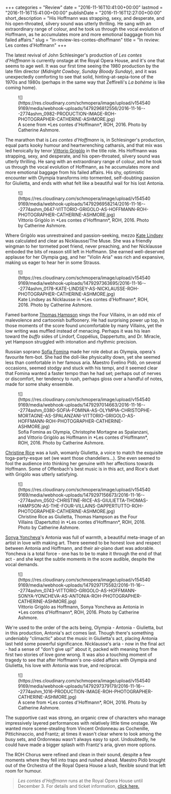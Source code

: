 +++
categories = "Review"
date = "2016-11-16T10:41:00+00:00"
lastmod = "2016-11-16T15:41:00+00:00"
publishDate = "2016-11-16T12:27:00+00:00"
short_description = "His Hoffmann was strapping, sexy, and desperate, and his open-throated, silvery sound was utterly thrilling. He sang with an extraordinary range of colour, and he took us through the vocal evolution of Hoffmann, as he accumulates more and more emotional baggage from his failed affairs."
slug = "in-review-les-contes-dhoffmann"
title = "In review: Les contes d&#039;Hoffmann"
+++

The latest revival of John Schlesinger's production of *Les contes d'Hoffmann* is currently onstage at the Royal Opera House, and it's one that seems to age well. It was our first time seeing the 1980 production by the late film director (*Midnight Cowboy*, *Sunday Bloody Sunday*), and it was unexpectedly comforting to see that solid, hinting-at-sepia-tone of the 1970s and 1980s (perhaps in the same way that Zeffirelli's *La bohème* is like coming home).

<figure data-type="image">
![](https://res.cloudinary.com/schmopera/image/upload/v1545409169/media/webhook-uploads/1479296812556/2016-11-16---2774ashm_0982-PRODUCTION-IMAGE-ROH-PHOTOGRAPHER-CATHERINE-ASHMORE.jpg)
<figcaption>A scene from *Les contes d'Hoffmann*, ROH, 2016. Photo by Catherine Ashmore.</figcaption>
</figure>

The marathon that is *Les contes d'Hoffmann* is, in Schlesinger's production, equal parts kooky humour and heartwrenching catharsis, and that mix was led heroically by tenor [Vittorio Grigòlo](/scene/people/vittorio-grigolo/) in the title role. His Hoffmann was strapping, sexy, and desperate, and his open-throated, silvery sound was utterly thrilling. He sang with an extraordinary range of colour, and he took us through the vocal evolution of Hoffmann, as he accumulates more and more emotional baggage from his failed affairs. His shy, optimistic encounter with Olympia transforms into tormented, self-doubting passion for Giulietta, and ends with what felt like a beautiful wail for his lost Antonia.

<figure data-type="image">![](https://res.cloudinary.com/schmopera/image/upload/v1545409169/media/webhook-uploads/1479296958214/2016-11-16---2774ashm_0647-VITTORIO-GRIGOLO-AS-HOFFMANN-ROH-PHOTOGRAPHER-CATHERINE-ASHMORE.jpg)
<figcaption>Vittorio Grigòlo in *Les contes d'Hoffmann*, ROH, 2016. Photo by Catherine Ashmore.</figcaption>
</figure>

Where Grigòlo was unrestrained and passion-seeking, mezzo [Kate Lindsey](/talking-with-singers-kate-lindsey/) was calculated and clear as Nicklausse/The Muse. She was a friendly wingman to her tormeted poet friend, never preaching, and her Nicklausse emboded the bits of reason still left in Hoffmann. She earned well-deserved applause for her Olympia gag, and her "Violin Aria" was rich and expansive, making us eager to hear her in some Strauss. 

<figure data-type="image">![](https://res.cloudinary.com/schmopera/image/upload/v1545409169/media/webhook-uploads/1479297363695/2016-11-16---2774ashm_0178-KATE-LINDSEY-AS-NICKLAUSSE-ROH-PHOTOGRAPHER-CATHERINE-ASHMORE.jpg)
<figcaption>Kate Lindsey as Nicklausse in *Les contes d'Hoffmann*, ROH, 2016. Photo by Catherine Ashmore.</figcaption>
</figure>

Famed baritone [Thomas Hampson](/scene/people/thomas-hampson/) sings the Four Villains, in an odd mix of malevolence and cartoonish buffoonery. He had surprising power up top, in those moments of the score found uncomfortable by many Villains, yet the low writing was muffled instead of menacing. Perhaps it was his lean toward the *buffo* sides of Lindorf, Coppélius, Dappertutto, and Dr. Miracle, yet Hampson struggled with intonation and rhythmic precision.

Russian soprano [Sofia Fomina](/scene/people/sofia-fomina/) made her role debut as Olympia, opera's favourite fem-bot. She had the doll-like physicality down, yet she seemed less than comfortable in her famous aria. Maestro Evelino Pidò, on several occasions, seemed stodgy and stuck with his tempi, and it seemed clear that Fomina wanted a faster tempo than he had set; perhaps out of nerves or discomfort, her tendency to rush, perhaps gloss over a handful of notes, made for some shaky ensemble.

<figure data-type="image">
![](https://res.cloudinary.com/schmopera/image/upload/v1545409169/media/webhook-uploads/1479297014663/2016-11-16---2774ashm_0380-SOFIA-FOMINA-AS-OLYMPIA-CHRISTOPHE-MORTAGNE-AS-SPALANZANI-VITTORIO-GRIGOLO-AS-HOFFMANN-ROH-PHOTOGRAPHER-CATHERINE-ASHMORE.jpg)
<figcaption>Sofia Fomina as Olympia, Christophe Mortagne as Spalanzani, and Vittorio Grigòlo as Hoffmann in *Les contes d'Hoffmann*, ROH, 2016. Photo by Catherine Ashmore.</figcaption>
</figure>

[Christine Rice](/scene/people/christine-rice/) was a lush, womanly Giulietta, a voice to match the exquisite toga-party-esque set (we want those chandeliers...). She even seemed to fool the audience into thinking her genuine with her affections towards Hoffmann. Some of Offenbach's best music is in this act, and Rice's duet with Grigòlo was utterly satisfying.

<figure data-type="image">
![](https://res.cloudinary.com/schmopera/image/upload/v1545409169/media/webhook-uploads/1479297156673/2016-11-16---2774ashm_0502-CHRISTINE-RICE-AS-GIULIETTA-THOMAS-HAMPSON-AS-THE-FOUR-VILLAINS-DAPPERTUTTO-ROH-PHOTOGRAPHER-CATHERINE-ASHMORE.jpg)
<figcaption>Christine Rice as Giulietta, Thomas Hampson as the Four Villains (Dapertutto) in *Les contes d'Hoffmann*, ROH, 2016. Photo by Catherine Ashmore.</figcaption>
</figure>

[Sonya Yoncheva](/scene/people/sonya-yoncheva/)'s Antonia was full of warmth, a beautiful meta-image of an artist in love with making art. There seemed to be honest love and respect between Antonia and Hoffmann, and their air-piano duet was adorable. Yoncheva is a total force - one has to be to make it through the end of that act - and she kept the subtle moments in the score audible, despite the vocal demands.

<figure data-type="image">
![](https://res.cloudinary.com/schmopera/image/upload/v1545409169/media/webhook-uploads/1479297175582/2016-11-16---2774ashm_0743-VITTORIO-GRIGOLO-AS-HOFFMANN-SONYA-YONCHEVA-AS-ANTONIA-ROH-PHOTOGRAPHER-CATHERINE-ASHMORE.jpg)
<figcaption>Vittorio Grigòlo as Hoffmann, Sonya Yoncheva as Antonia in *Les contes d'Hoffmann*, ROH, 2016. Photo by Catherine Ashmore.</figcaption>
</figure>

We're used to the order of the acts being, Olympia - Antonia - Giulietta, but in this production, Antonia's act comes last. Though there's something undeniably "climactic" about the music in Giulietta's act, placing Antonia last held some powerful significance. Nicklausse's aria - now in the final act - had a sense of "don't give up!" about it, packed with meaning from the first two stories of love gone wrong. It was also a touching moment of tragedy to see that after Hoffmann's one-sided affairs with Olympia and Giulietta, his love with Antonia was true, and reciprocal.

<figure data-type="image">
![](https://res.cloudinary.com/schmopera/image/upload/v1545409169/media/webhook-uploads/1479297379179/2016-11-16---2774ashm_1016-PRODUCTION-IMAGE-ROH-PHOTOGRAPHER-CATHERINE-ASHMORE.jpg)
<figcaption>A scene from *Les contes d'Hoffmann*, ROH, 2016. Photo by Catherine Ashmore.</figcaption>
</figure>

The supportive cast was strong, an organic crew of characters who manage impressively layered performances with relatively little time onstage. We wanted more scene-stealing from Vincent Ordonneau as Cochenille, Pittichinaccio, and Frantz; at times it wasn't clear where to look among the busy sets, and Ordonneau wasn't always easy to spot. Undoubtedly, he could have made a bigger splash with Frantz's aria, given more options.

The ROH Chorus were refined and clean in their sound, despite a few moments where they fell into traps and rushed ahead. Maestro Pidò brought out of the Orchestra of the Royal Opera House a lush, flexible sound that left room for humour.

>*Les contes d'Hoffmann* runs at the Royal Opera House until December 3. For details and ticket information, [click here.](http://www.roh.org.uk/productions/les-contes-dhoffmann-by-john-schlesinger)


